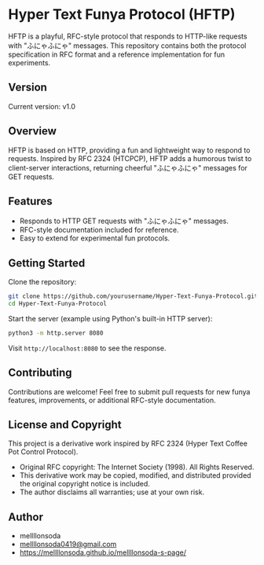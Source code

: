 # Hyper Text Funya Protocol (HFTP)

HFTP is a playful, RFC-style protocol that responds to HTTP-like requests with "ふにゃふにゃ" messages. This repository contains both the protocol specification in RFC format and a reference implementation for fun experiments.

## Version

Current version: v1.0

## Overview

HFTP is based on HTTP, providing a fun and lightweight way to respond to requests. Inspired by RFC 2324 (HTCPCP), HFTP adds a humorous twist to client-server interactions, returning cheerful "ふにゃふにゃ" messages for GET requests.

## Features

* Responds to HTTP GET requests with "ふにゃふにゃ" messages.
* RFC-style documentation included for reference.
* Easy to extend for experimental fun protocols.

## Getting Started

Clone the repository:

```bash
git clone https://github.com/yourusername/Hyper-Text-Funya-Protocol.git
cd Hyper-Text-Funya-Protocol
```

Start the server (example using Python's built-in HTTP server):

```bash
python3 -m http.server 8080
```

Visit `http://localhost:8080` to see the response.

## Contributing

Contributions are welcome! Feel free to submit pull requests for new funya features, improvements, or additional RFC-style documentation.

## License and Copyright

This project is a derivative work inspired by RFC 2324 (Hyper Text Coffee Pot Control Protocol).

* Original RFC copyright: The Internet Society (1998). All Rights Reserved.
* This derivative work may be copied, modified, and distributed provided the original copyright notice is included.
* The author disclaims all warranties; use at your own risk.

## Author

* mellllonsoda
* mellllonsoda0419@gmail.com
* https://mellllonsoda.github.io/mellllonsoda-s-page/
